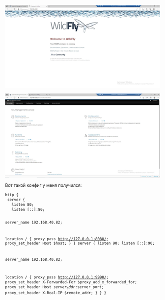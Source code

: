 <p><img src="../Sber_1/img/scr1.JPG"></p>
<p><img src="../Sber_1/img/scr2.JPG"></p>
<p>Вот такой конфиг у меня получился:
<pre><code>http {
 server {
   listen 80;
   listen [::]:80;

   server_name 192.168.40.82;

   location / {
       proxy_pass http://127.0.0.1:8080/;
       proxy_set_header Host $host;
   }
 }
 server {
   listen 90;
   listen [::]:90;

   server_name 192.168.40.82;

   location / {
       proxy_pass http://127.0.0.1:9990/;
       proxy_set_header X-Forwarded-For $proxy_add_x_forwarded_for;
       proxy_set_header Host $server_addr:$server_port;
       proxy_set_header X-Real-IP $remote_addr;
   }
 }
}</code></pre></p>

